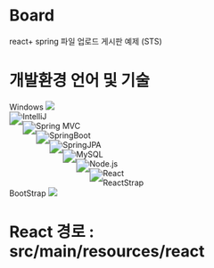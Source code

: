 # Board
react+ spring 파일 업로드 게시판 예제 (STS)

# 개발환경 언어 및 기술

Windows <img src="https://img.shields.io/badge/Windows-#0078D6?style=flat-square&logo=Windows&logoColor=white"/> <br/>
IntelliJ <img src="https://img.shields.io/badge/IntelliJ IDEA-000000?style=flat-square&logo=IntelliJ IDEA&logoColor=white" style="zoom:150%; float: left"/> <br/>
Spring MVC <img src="https://img.shields.io/badge/Spring MVC-6DB33F?style=flat-square&logo=Spring&logoColor=white" style="zoom:150%; float: left"/>&nbsp;
 <br/>
SpringBoot <img src="https://img.shields.io/badge/SpringBoot-6DB33F?style=flat-square&logo=SpringBoot&logoColor=white" style="zoom:150%; float: left" />&nbsp;
<br/>
SpringJPA <img src="https://img.shields.io/badge/Spring Data JPA-6DB33F?style=flat-square&logo=Spring&logoColor=white" style="zoom:150%; float: left"/>&nbsp;
<br/>
MySQL <img src="https://img.shields.io/badge/MySQL-4479A1?style=flat-square&logo=MySQL&logoColor=white" style="zoom:150%; float: left" />
<br/>
Node.js <img src="https://img.shields.io/badge/node.js-339933?style=flat-square&logo=node.js&logoColor=white" style="zoom:150%; float: left"/>&nbsp;
<br/>
React <img src="https://img.shields.io/badge/React-61DAFB?style=flat-square&logo=React&logoColor=white" style="zoom:150%; float: left" />
<br/>
ReactStrap<br/>
BootStrap <img src="https://img.shields.io/badge/BootStrap-7952B3?style=flat-square&logo=BootStrap&logoColor=white"/>&nbsp;
<br/>


# React 경로 : src/main/resources/react
